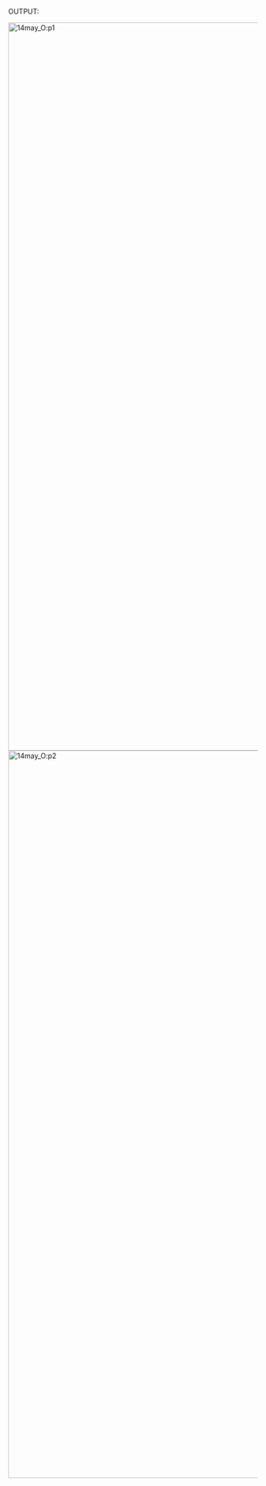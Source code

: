 OUTPUT:

<img width="1469" alt="14may_O:p1" src="https://github.com/user-attachments/assets/9c007f29-d116-4b5e-912b-a080a22dd230" />
<img width="1468" alt="14may_O:p2" src="https://github.com/user-attachments/assets/1841c125-1570-4d1a-9b42-928977236b8f" />
